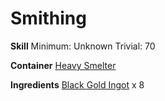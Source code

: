 <!-- TITLE: Basic Black Gold Staff -->
<!-- SUBTITLE:  -->
# Smithing
**Skill**
Minimum: Unknown
Trivial: 70

**Container**
[Heavy Smelter](heavy-smelter)

**Ingredients**
[Black Gold Ingot](black-gold-ingot) x 8
